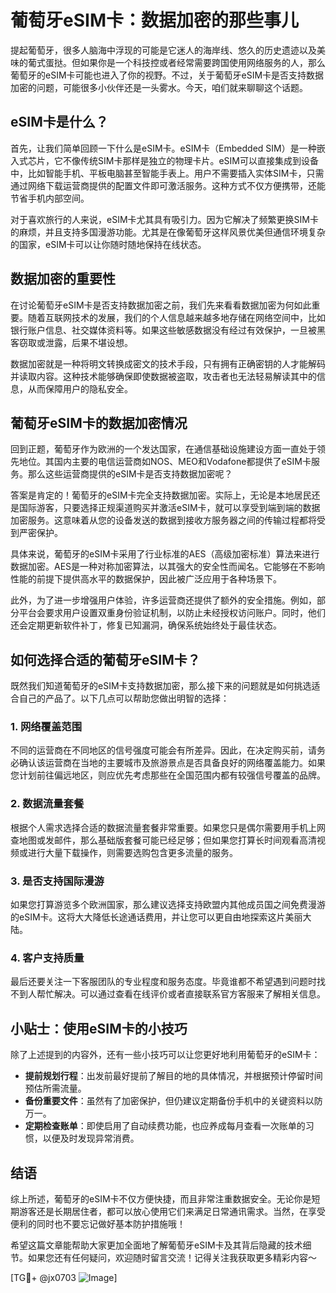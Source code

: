 # 葡萄牙eSIM卡：数据加密的那些事儿

提起葡萄牙，很多人脑海中浮现的可能是它迷人的海岸线、悠久的历史遗迹以及美味的葡式蛋挞。但如果你是一个科技控或者经常需要跨国使用网络服务的人，那么葡萄牙的eSIM卡可能也进入了你的视野。不过，关于葡萄牙eSIM卡是否支持数据加密的问题，可能很多小伙伴还是一头雾水。今天，咱们就来聊聊这个话题。

## eSIM卡是什么？

首先，让我们简单回顾一下什么是eSIM卡。eSIM卡（Embedded SIM）是一种嵌入式芯片，它不像传统SIM卡那样是独立的物理卡片。eSIM可以直接集成到设备中，比如智能手机、平板电脑甚至智能手表上。用户不需要插入实体SIM卡，只需通过网络下载运营商提供的配置文件即可激活服务。这种方式不仅方便携带，还能节省手机内部空间。

对于喜欢旅行的人来说，eSIM卡尤其具有吸引力。因为它解决了频繁更换SIM卡的麻烦，并且支持多国漫游功能。尤其是在像葡萄牙这样风景优美但通信环境复杂的国家，eSIM卡可以让你随时随地保持在线状态。

## 数据加密的重要性

在讨论葡萄牙eSIM卡是否支持数据加密之前，我们先来看看数据加密为何如此重要。随着互联网技术的发展，我们的个人信息越来越多地存储在网络空间中，比如银行账户信息、社交媒体资料等。如果这些敏感数据没有经过有效保护，一旦被黑客窃取或泄露，后果不堪设想。

数据加密就是一种将明文转换成密文的技术手段，只有拥有正确密钥的人才能解码并读取内容。这种技术能够确保即使数据被盗取，攻击者也无法轻易解读其中的信息，从而保障用户的隐私安全。

## 葡萄牙eSIM卡的数据加密情况

回到正题，葡萄牙作为欧洲的一个发达国家，在通信基础设施建设方面一直处于领先地位。其国内主要的电信运营商如NOS、MEO和Vodafone都提供了eSIM卡服务。那么这些运营商提供的eSIM卡是否支持数据加密呢？

答案是肯定的！葡萄牙的eSIM卡完全支持数据加密。实际上，无论是本地居民还是国际游客，只要选择正规渠道购买并激活eSIM卡，就可以享受到端到端的数据加密服务。这意味着从您的设备发送的数据到接收方服务器之间的传输过程都将受到严密保护。

具体来说，葡萄牙的eSIM卡采用了行业标准的AES（高级加密标准）算法来进行数据加密。AES是一种对称加密算法，以其强大的安全性而闻名。它能够在不影响性能的前提下提供高水平的数据保护，因此被广泛应用于各种场景下。

此外，为了进一步增强用户体验，许多运营商还提供了额外的安全措施。例如，部分平台会要求用户设置双重身份验证机制，以防止未经授权访问账户。同时，他们还会定期更新软件补丁，修复已知漏洞，确保系统始终处于最佳状态。

## 如何选择合适的葡萄牙eSIM卡？

既然我们知道葡萄牙的eSIM卡支持数据加密，那么接下来的问题就是如何挑选适合自己的产品了。以下几点可以帮助您做出明智的选择：

### 1. 网络覆盖范围
不同的运营商在不同地区的信号强度可能会有所差异。因此，在决定购买前，请务必确认该运营商在当地的主要城市及旅游景点是否具备良好的网络覆盖能力。如果您计划前往偏远地区，则应优先考虑那些在全国范围内都有较强信号覆盖的品牌。

### 2. 数据流量套餐
根据个人需求选择合适的数据流量套餐非常重要。如果您只是偶尔需要用手机上网查地图或发邮件，那么基础版套餐可能已经足够；但如果您打算长时间观看高清视频或进行大量下载操作，则需要选购包含更多流量的服务。

### 3. 是否支持国际漫游
如果您打算游览多个欧洲国家，那么建议选择支持欧盟内其他成员国之间免费漫游的eSIM卡。这将大大降低长途通话费用，并让您可以更自由地探索这片美丽大陆。

### 4. 客户支持质量
最后还要关注一下客服团队的专业程度和服务态度。毕竟谁都不希望遇到问题时找不到人帮忙解决。可以通过查看在线评价或者直接联系官方客服来了解相关信息。

## 小贴士：使用eSIM卡的小技巧

除了上述提到的内容外，还有一些小技巧可以让您更好地利用葡萄牙的eSIM卡：

- **提前规划行程**：出发前最好提前了解目的地的具体情况，并根据预计停留时间预估所需流量。
- **备份重要文件**：虽然有了加密保护，但仍建议定期备份手机中的关键资料以防万一。
- **定期检查账单**：即使启用了自动续费功能，也应养成每月查看一次账单的习惯，以便及时发现异常消费。

## 结语

综上所述，葡萄牙的eSIM卡不仅方便快捷，而且非常注重数据安全。无论你是短期游客还是长期居住者，都可以放心使用它们来满足日常通讯需求。当然，在享受便利的同时也不要忘记做好基本防护措施哦！

希望这篇文章能帮助大家更加全面地了解葡萄牙eSIM卡及其背后隐藏的技术细节。如果您还有任何疑问，欢迎随时留言交流！记得关注我获取更多精彩内容～

[TG💪+ @jx0703 ![Image](https://github.com/user-attachments/assets/dbca1d08-cadb-493c-b0ec-ad6f7a83f270)]